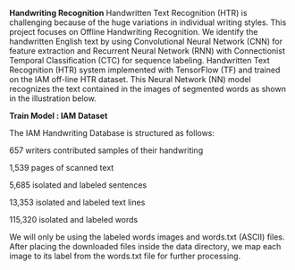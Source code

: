 **Handwriting Recognition**
Handwritten Text Recognition (HTR) is challenging because of the huge variations in individual writing styles. This project focuses on Offline Handwriting Recognition. We identify the handwritten English text by using Convolutional Neural Network (CNN) for feature extraction and Recurrent Neural Network (RNN) with Connectionist Temporal Classification (CTC) for sequence labeling. Handwritten Text Recognition (HTR) system implemented with TensorFlow (TF) and trained on the IAM off-line HTR dataset. This Neural Network (NN) model recognizes the text contained in the images of segmented words as shown in the illustration below.

**Train Model : IAM Dataset**

The IAM Handwriting Database is structured as follows:

657 writers contributed samples of their handwriting

1,539 pages of scanned text

5,685 isolated and labeled sentences

13,353 isolated and labeled text lines

115,320 isolated and labeled words

We will only be using the labeled words images and words.txt (ASCII) files. After placing the downloaded files inside the data directory, we map each image to its label from the words.txt file for further processing.
